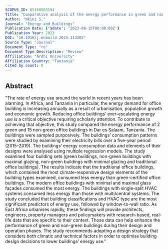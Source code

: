 ```yaml
---
SCOPUS_ID: 85160565194
Title: "Comparative analysis of the energy performance in green and non-green office buildings in Dar Es Salaam, Tanzania"
Author: "Nkini S."
Journal: "Energy and Buildings"
Publication Date: {'$date': '2023-08-15T00:00:00Z'}
Publication Year: 2023
DOI: "10.1016/j.enbuild.2023.113202"
Source Type: "Journal"
Document Type: "re"
Document Type Description: "Review"
Affiliation: "Ardhi University"
Affiliation Country: "Tanzania"
Cited by count: 0
---
```


## Abstract
"The rate of energy use around the world in recent years has been alarming. In Africa, and Tanzania in particular, the energy demand for office building is increasing annually as a result of urbanisation, population growth and economic growth. Reducing office buildings’ ever-escalating energy use is a critical objective requiring scholarly attention. To contribute to achieving that objective, this study compared the energy performance of 2 green and 15 non-green office buildings in Dar es Salaam, Tanzania. The buildings were sampled purposively. The buildings’ consumption patterns were studied by examining their electricity bills over a five-year period (2015–2019). The buildings’ energy consumption data and elements of their designs were analysed using multiple regression models. The study examined four building sets (green buildings, non-green buildings with maximal glazing, non-green buildings with minimal glazing and traditional office buildings). The results indicate that the traditional office buildings, which contained the most climate-responsive design elements of the building types examined, consumed less energy than green-certified office buildings. The modern office buildings with minimal and maximal glass façades consumed the most energy. The buildings with single-split HVAC systems consumed less energy than those with multi/central systems. The study concluded that building classifications and HVAC type are the most significant predictors of energy use, followed by window-to-wall ratio. As East Africa urbanises rapidly, these findings will provide architects, engineers, property managers and policymakers with research-based, real-life data that are specific to their context. Those data can help enhance the performance of green and non-green buildings during their design and operation phases. The study recommends adopting a design strategy that considers both climatic and technical factors in order to optimise building design decisions to lower buildings’ energy use."
